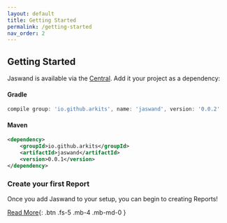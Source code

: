 ```yaml
---
layout: default
title: Getting Started
permalink: /getting-started
nav_order: 2
---
```



## Getting Started

Jaswand is available via the [Central](https://mvnrepository.com/artifact/io.github.arkits/jaswand). Add it your project as a dependency:

#### Gradle
```groovy
compile group: 'io.github.arkits', name: 'jaswand', version: '0.0.2'
```

#### Maven
```xml
<dependency>
    <groupId>io.github.arkits</groupId>
    <artifactId>jaswand</artifactId>
    <version>0.0.1</version>
</dependency>
```

### Create your first Report
Once you add Jaswand to your setup, you can begin to creating Reports!

[Read More](https://github.com/arkits/jaswand){: .btn .fs-5 .mb-4 .mb-md-0 }
